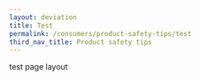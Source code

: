 ```yaml
---
layout: deviation
title: Test
permalink: /consumers/product-safety-tips/test
third_nav_title: Product safety tips
---
```


test page layout
